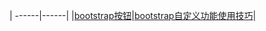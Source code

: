 | ------|------|
|[bootstrap按钮](https://github.com/Narutocc/Bootstrap/issues/1)|[bootstrap自定义功能使用技巧](https://github.com/Narutocc/Bootstrap/issues/2)|
